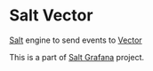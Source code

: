 # Salt Vector

[Salt](https://saltproject.io) engine to send events to [Vector](https://vector.dev)

This is a part of [Salt Grafana](https://turtletraction-oss.gitlab.io/salt-grafana/) project.
